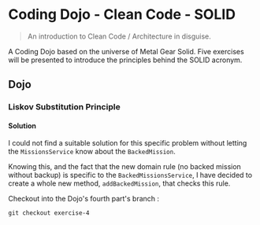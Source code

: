 # Coding Dojo - Clean Code - SOLID

> An introduction to Clean Code / Architecture in disguise.

A Coding Dojo based on the universe of Metal Gear Solid. Five exercises will be presented to introduce the principles behind the SOLID acronym.

## Dojo

### Liskov Substitution Principle

#### Solution

I could not find a suitable solution for this specific problem without letting the `MissionsService` know about the `BackedMission`.

Knowing this, and the fact that the new domain rule (no backed mission without backup) is specific to the `BackedMissionsService`, I have decided to create a whole new method, `addBackedMission`, that checks this rule.

Checkout into the Dojo's fourth part's branch :

```
git checkout exercise-4
```
